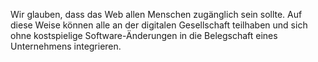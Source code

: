 Wir glauben, dass das Web allen Menschen zugänglich sein sollte. Auf diese Weise können alle an der digitalen Gesellschaft teilhaben und sich ohne kostspielige Software-Änderungen in die Belegschaft eines Unternehmens integrieren.